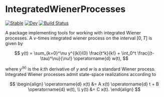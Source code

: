 # IntegratedWienerProcesses

[![Stable](https://img.shields.io/badge/docs-stable-blue.svg)](https://filtron.github.io/IntegratedWienerProcesses.jl/stable/)
[![Dev](https://img.shields.io/badge/docs-dev-blue.svg)](https://filtron.github.io/IntegratedWienerProcesses.jl/dev/)
[![Build Status](https://github.com/filtron/IntegratedWienerProcesses.jl/actions/workflows/CI.yml/badge.svg?branch=main)](https://github.com/filtron/IntegratedWienerProcesses.jl/actions/workflows/CI.yml?query=branch%3Amain)

A package implementing tools for working with integrated Wiener processes. 
A $\nu$-times integrated wiener process on the interval $[0, T]$ is given by 

$$
y(t) = \sum_{k=0}^\nu y^{(k)}(0) \frac{t^k}{k!} + \int_0^t \frac{(t-\tau)^\nu}{\nu!} \operatorname{d} w(t), 
$$

where $y^{(k)}$ is the $k$:th derivative of $y$ and $w$ is a standard Wiener process. 
Integrated Wiener processes admit state-space realizations according to 

$$
\begin{align}
\operatorname{d} x(t) &= A x(t) \operatorname{d} t + B \operatorname{d} w(t), \\ 
y(t) &= C x(t). 
\end{align}
$$
